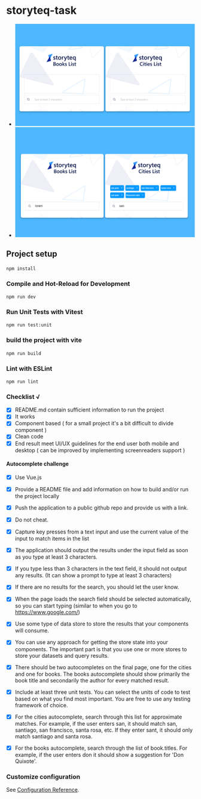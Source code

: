 # storyteq-task
- ![Text](src/assets/img/StoryTeq%20App.png)
- ![Text](src/assets/img/storyteq-example.png)
## Project setup
```
npm install
```
### Compile and Hot-Reload for Development
```
npm run dev

```

### Run Unit Tests with Vitest
```
npm run test:unit
```

### build the project with vite
```
npm run build
```

### Lint with ESLint
```
npm run lint
```


### Checklist √
- [x] README.md contain sufficient information to run the project
- [x] It works
- [x] Component based ( for a small project it's a bit difficult to divide component )
- [x] Clean code
- [x] End result meet UI/UX guidelines for the end user both mobile and desktop ( can be improved by implementing screenreaders support )

#### Autocomplete challenge

- [x] Use Vue.js
- [x] Provide a README file and add information on how to build and/or run the project locally
- [x] Push the application to a public github repo and provide us with a link.
- [x] Do not cheat.
- [x] Capture key presses from a text input and use the current value of the input to match items in the list
- [x] The application should output the results under the input field as soon as you type at least 3 characters.
- [x] If you type less than 3 characters in the text field, it should not output any results. (It can show a prompt to type at least 3 characters)
- [x] If there are no results for the search, you should let the user know.
- [x] When the page loads the search field should be selected automatically, so you can start typing (similar to when you go to https://www.google.com/)
- [x] Use some type of data store to store the results that your components will consume.
- [x] You can use any approach for getting the store state into your components. The important part is that you use one or more stores to store your datasets and query results.
- [x] There should be two autocompletes on the final page, one for the cities and one for books. The books autocomplete should show primarily the book title and secondarily the author for every matched result.
- [x] Include at least three unit tests. You can select the units of code to test based on what you find most important. You are free to use any testing framework of choice.
- [x] For the cities autocomplete, search through this list for approximate matches. For example, if the user enters san, it should match san, santiago, san francisco, santa rosa, etc. If they enter sant, it should only match santiago and santa rosa.
- [x] For the books autocomplete, search through the list of book.titles. For example, if the user enters don it should show a suggestion for 'Don Quixote'.



### Customize configuration
See [Configuration Reference](https://cli.vuejs.org/config/).
